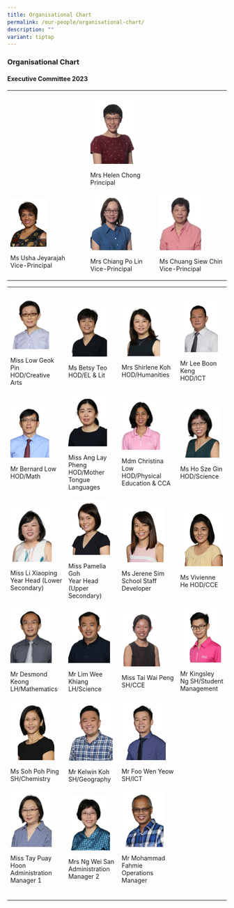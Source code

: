 ```yaml
---
title: Organisational Chart
permalink: /our-people/organisational-chart/
description: ""
variant: tiptap
---
```

<h3><strong>Organisational Chart</strong></h3><h4><strong>Executive Committee 2023</strong></h4><table><tbody><tr><th rowspan="1" colspan="1"><p></p></th><th rowspan="1" colspan="1"><p></p></th><th rowspan="1" colspan="1"><p></p></th></tr><tr><td rowspan="1" colspan="1"><p></p></td><td rowspan="1" colspan="1"><div class="isomer-image-wrapper"><img style="width: 69%;" height="auto" width="100%" alt="Mrs Helen Chong" src="/images/Our People/Organization Chart/Mrs_Helen_Chong.png"></div><p>Mrs Helen Chong<br>Principal</p></td><td rowspan="1" colspan="1"><p></p></td></tr><tr><td rowspan="1" colspan="1"><div class="isomer-image-wrapper"><img style="width: 49%;" height="auto" width="100%" alt="Ms Usha Jeyarajah" src="/images/Our People/Organization Chart/organisation2.png"></div><p>Ms Usha Jeyarajah<br>Vice-Principal</p></td><td rowspan="1" colspan="1"><div class="isomer-image-wrapper"><img style="width: 67%;" height="auto" width="100%" alt="Mrs Chiang Po Lin" src="/images/Our People/Organization Chart/Mrs_Chiang_Po_Lin.png"></div><p>Mrs Chiang Po Lin<br>Vice-Principal</p></td><td rowspan="1" colspan="1"><div class="isomer-image-wrapper"><img style="width: 65%;" height="auto" width="100%" alt="Ms Chuang Siew Chin" src="/images/Our People/Organization Chart/Ms_Chuang_Siew_Chin.png"></div><p>Ms Chuang Siew Chin<br>Vice-Principal</p></td></tr></tbody></table><table><tbody><tr><th rowspan="1" colspan="1"><p></p></th><th rowspan="1" colspan="1"><p></p></th><th rowspan="1" colspan="1"><p></p></th><th rowspan="1" colspan="1"><p></p></th></tr><tr><td rowspan="1" colspan="1"><div class="isomer-image-wrapper"><img style="width: 75%;" height="auto" width="100%" alt="Miss Low Geok Pin" src="/images/Our People/Organization Chart/organisation9.png"></div><p>Miss Low Geok Pin <br>HOD/Creative Arts</p></td><td rowspan="1" colspan="1"><div class="isomer-image-wrapper"><img style="width: 82%;" height="auto" width="100%" alt="Ms Betsy Teo" src="/images/Our People/Organization Chart/organisation13.png"></div><p>Ms Betsy Teo<br>HOD/EL &amp; Lit</p></td><td rowspan="1" colspan="1"><div class="isomer-image-wrapper"><img style="width: 73%;" height="auto" width="100%" alt="Mrs Shirlene Koh" src="/images/Our People/Organization Chart/organisation8.png"></div><p>Mrs Shirlene Koh<br>HOD/Humanities</p></td><td rowspan="1" colspan="1"><div class="isomer-image-wrapper"><img style="width: 87%;" height="auto" width="100%" alt="Mr Lee Boon Keng" src="/images/Our People/Organization Chart/organisation12.png"></div><p>Mr Lee Boon Keng<br>HOD/ICT</p></td></tr><tr><td rowspan="1" colspan="1"><div class="isomer-image-wrapper"><img style="width: 75%;" height="auto" width="100%" alt="Mr Bernard Low" src="/images/Our People/Organization Chart/organisation5.png"></div><p>Mr Bernard Low<br>HOD/Math</p></td><td rowspan="1" colspan="1"><div class="isomer-image-wrapper"><img style="width: 82%;" height="auto" width="100%" alt="Miss Ang Lay" src="/images/Our People/Organization Chart/organisation7.png"></div><p>Miss Ang Lay Pheng<br>HOD/Mother Tongue Languages</p></td><td rowspan="1" colspan="1"><div class="isomer-image-wrapper"><img style="width: 73%;" height="auto" width="100%" alt="Mdm Christina Low" src="/images/Our People/Organization Chart/organisation10.png"></div><p>Mdm Christina Low<br>HOD/Physical Education &amp; CCA</p></td><td rowspan="1" colspan="1"><div class="isomer-image-wrapper"><img style="width: 90%;" height="auto" width="100%" alt="Ms Ho Sze Gin" src="/images/Our People/Organization Chart/organisation6.png"></div><p>Ms Ho Sze Gin<br>HOD/Science</p></td></tr><tr><td rowspan="1" colspan="1"><div class="isomer-image-wrapper"><img style="width: 80%;" height="auto" width="100%" alt="Miss Li Xiaoping" src="/images/Our People/Organization Chart/organisation15.png"></div><p>Miss Li Xiaoping<br>Year Head (Lower Secondary)</p></td><td rowspan="1" colspan="1"><div class="isomer-image-wrapper"><img style="width: 88%;" height="auto" width="100%" alt="Miss Pamelia Goh" src="/images/Our People/Organization Chart/organisation16.png"></div><p>Miss Pamelia Goh<br>Year Head (Upper Secondary)</p></td><td rowspan="1" colspan="1"><div class="isomer-image-wrapper"><img style="width: 80%;" height="auto" width="100%" alt="Ms Jerene Sim" src="/images/Our People/Organization Chart/organisation14.png"></div><p>Ms Jerene Sim<br>School Staff Developer</p></td><td rowspan="1" colspan="1"><div class="isomer-image-wrapper"><img style="width: 98%;" height="auto" width="100%" alt="Ms Vivienne He" src="/images/Our People/Organization Chart/MsVivienneHe.png"></div><p>Ms Vivienne He HOD/CCE</p></td></tr><tr><td rowspan="1" colspan="1"><div class="isomer-image-wrapper"><img style="width: 80%;" height="auto" width="100%" alt="Mr Desmond Keong" src="/images/Our People/Organization Chart/organisation17.png"></div><p>Mr Desmond Keong<br>LH/Mathematics</p></td><td rowspan="1" colspan="1"><div class="isomer-image-wrapper"><img style="width: 88%;" height="auto" width="100%" alt="Mr Lim Wee Khiang" src="/images/Our People/Organization Chart/organisation18.png"></div><p>Mr Lim Wee Khiang<br>LH/Science</p></td><td rowspan="1" colspan="1"><div class="isomer-image-wrapper"><img style="width: 75%;" height="auto" width="100%" alt="Miss Tai Wai Peng" src="/images/Our People/Organization Chart/Ms_Tai_Wai_Peng.png"></div><p>Miss Tai Wai Peng SH/CCE</p></td><td rowspan="1" colspan="1"><div class="isomer-image-wrapper"><img style="width: 94%;" height="auto" width="100%" alt="Mr Kingsley Ng Yao Hong" src="/images/Our People/Organization Chart/Mr_Kingsley_Ng_Yao_Hong.png"></div><p>Mr Kingsley Ng SH/Student Management</p></td></tr><tr><td rowspan="1" colspan="1"><div class="isomer-image-wrapper"><img style="width: 85%;" height="auto" width="100%" alt="Ms Soh Poh Ping" src="/images/Our People/Organization Chart/organisation24.png"></div><p>Ms Soh Poh Ping SH/Chemistry</p></td><td rowspan="1" colspan="1"><div class="isomer-image-wrapper"><img style="width: 94%;" height="auto" width="100%" alt="Mr Kelwin Koh" src="/images/Our People/Organization Chart/organisation20.png"></div><p>Mr Kelwin Koh<br>SH/Geography</p></td><td rowspan="1" colspan="1"><div class="isomer-image-wrapper"><img style="width: 84%;" height="auto" width="100%" alt="Mr Foo Wen Yeow" src="/images/Our People/Organization Chart/organisation23.png"></div><p>Mr Foo Wen Yeow SH/ICT</p></td><td rowspan="1" colspan="1"><p></p></td></tr><tr><td rowspan="1" colspan="1"><div class="isomer-image-wrapper"><img style="width: 80%;" height="auto" width="100%" alt="Miss Tay Puay Hoon" src="/images/Our People/Organization Chart/organisation25.png"></div><p>Miss Tay Puay Hoon<br>Administration Manager 1</p></td><td rowspan="1" colspan="1"><div class="isomer-image-wrapper"><img style="width: 88%;" height="auto" width="100%" alt="Mrs Ng Wei San" src="/images/Our People/Organization Chart/organisation26.png"></div><p>Mrs Ng Wei San<br>Administration Manager 2</p></td><td rowspan="1" colspan="1"><div class="isomer-image-wrapper"><img style="width: 80%;" height="auto" width="100%" alt="Mr Mohammad Fahmie" src="/images/Our People/Organization Chart/organisation27.png"></div><p>Mr Mohammad Fahmie<br>Operations Manager</p></td><td rowspan="1" colspan="1"><p></p></td></tr><tr><td rowspan="1" colspan="1"><p></p></td><td rowspan="1" colspan="1"><p></p></td><td rowspan="1" colspan="1"><p></p></td><td rowspan="1" colspan="1"><p></p></td></tr></tbody></table><p></p>